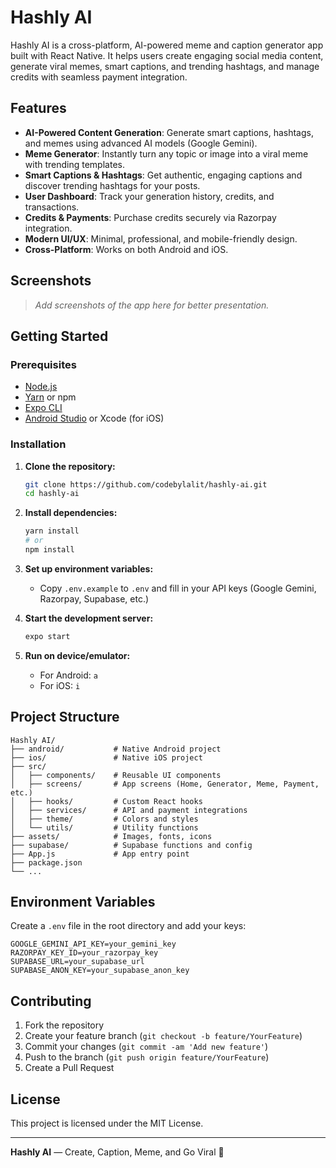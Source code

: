 # Hashly AI

Hashly AI is a cross-platform, AI-powered meme and caption generator app built with React Native. It helps users create engaging social media content, generate viral memes, smart captions, and trending hashtags, and manage credits with seamless payment integration.

## Features

- **AI-Powered Content Generation**: Generate smart captions, hashtags, and memes using advanced AI models (Google Gemini).
- **Meme Generator**: Instantly turn any topic or image into a viral meme with trending templates.
- **Smart Captions & Hashtags**: Get authentic, engaging captions and discover trending hashtags for your posts.
- **User Dashboard**: Track your generation history, credits, and transactions.
- **Credits & Payments**: Purchase credits securely via Razorpay integration.
- **Modern UI/UX**: Minimal, professional, and mobile-friendly design.
- **Cross-Platform**: Works on both Android and iOS.

## Screenshots

> _Add screenshots of the app here for better presentation._

## Getting Started

### Prerequisites
- [Node.js](https://nodejs.org/)
- [Yarn](https://yarnpkg.com/) or npm
- [Expo CLI](https://docs.expo.dev/get-started/installation/)
- [Android Studio](https://developer.android.com/studio) or Xcode (for iOS)

### Installation

1. **Clone the repository:**
   ```sh
   git clone https://github.com/codebylalit/hashly-ai.git
   cd hashly-ai
   ```
2. **Install dependencies:**
   ```sh
   yarn install
   # or
   npm install
   ```
3. **Set up environment variables:**
   - Copy `.env.example` to `.env` and fill in your API keys (Google Gemini, Razorpay, Supabase, etc.)

4. **Start the development server:**
   ```sh
   expo start
   ```

5. **Run on device/emulator:**
   - For Android: `a`
   - For iOS: `i`

## Project Structure

```
Hashly AI/
├── android/           # Native Android project
├── ios/               # Native iOS project
├── src/
│   ├── components/    # Reusable UI components
│   ├── screens/       # App screens (Home, Generator, Meme, Payment, etc.)
│   ├── hooks/         # Custom React hooks
│   ├── services/      # API and payment integrations
│   ├── theme/         # Colors and styles
│   └── utils/         # Utility functions
├── assets/            # Images, fonts, icons
├── supabase/          # Supabase functions and config
├── App.js             # App entry point
├── package.json
└── ...
```

## Environment Variables

Create a `.env` file in the root directory and add your keys:

```
GOOGLE_GEMINI_API_KEY=your_gemini_key
RAZORPAY_KEY_ID=your_razorpay_key
SUPABASE_URL=your_supabase_url
SUPABASE_ANON_KEY=your_supabase_anon_key
```

## Contributing

1. Fork the repository
2. Create your feature branch (`git checkout -b feature/YourFeature`)
3. Commit your changes (`git commit -am 'Add new feature'`)
4. Push to the branch (`git push origin feature/YourFeature`)
5. Create a Pull Request

## License

This project is licensed under the MIT License.

---

**Hashly AI** — Create, Caption, Meme, and Go Viral 🚀 